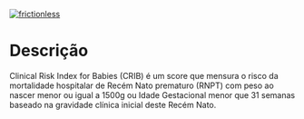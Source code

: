 [![frictionless](https://github.com/fhemig/CRIB/actions/workflows/frictionless.yaml/badge.svg)](https://github.com/fhemig/CRIB/actions/workflows/frictionless.yaml)

# Descrição

Clinical Risk Index for Babies (CRIB) é um score que mensura o risco da mortalidade hospitalar de Recém Nato prematuro (RNPT) com peso ao nascer menor ou igual a 1500g ou Idade Gestacional menor que 31 semanas baseado na gravidade clínica inicial deste Recém Nato.